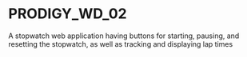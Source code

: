 # PRODIGY_WD_02
A stopwatch web application having buttons for starting, pausing, and resetting the stopwatch, as well as tracking and displaying lap times
